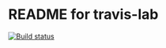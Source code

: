 # README for travis-lab

[![Build status](https://travis-ci.org/Sidzum/travis-lab.svg?master)](https://travis-ci.org/Sidzum)